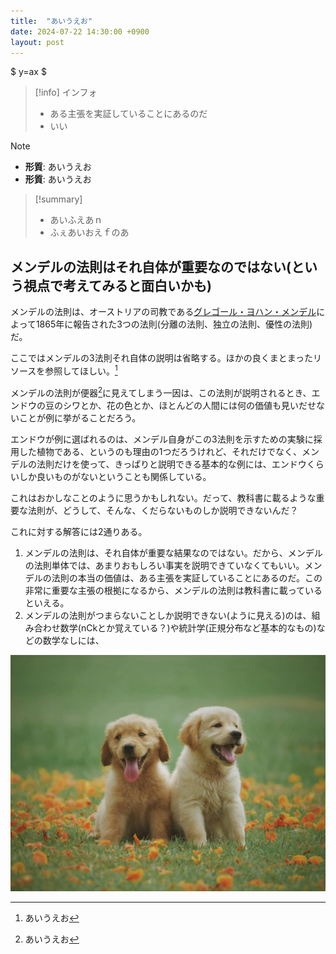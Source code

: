```yaml
---
title:  "あいうえお"
date: 2024-07-22 14:30:00 +0900
layout: post
---
```




$ y=ax $

> [!info]
> インフォ
>
> - ある主張を実証していることにあるのだ
> - いい


> [!note]
> - **形質**: あいうえお
> - **形質**: あいうえお



> [!summary]
> - あいふえあｎ
> - ふぇあいおえｆのあ






## メンデルの法則はそれ自体が重要なのではない(という視点で考えてみると面白いかも)

メンデルの法則は、オーストリアの司教である[グレゴール・ヨハン・メンデル](https://www.wikiwand.com/ja/%E3%82%B0%E3%83%AC%E3%82%B4%E3%83%BC%E3%83%AB%E3%83%BB%E3%83%A8%E3%83%8F%E3%83%B3%E3%83%BB%E3%83%A1%E3%83%B3%E3%83%87%E3%83%AB)によって1865年に報告された3つの法則(分離の法則、独立の法則、優性の法則)だ。

ここではメンデルの3法則それ自体の説明は省略する。ほかの良くまとまったリソースを参照してほしい。[^1]

メンデルの法則が便器[^1]に見えてしまう一因は、この法則が説明されるとき、エンドウの豆のシワとか、花の色とか、ほとんどの人間には何の価値も見いだせないことが例に挙がることだろう。

エンドウが例に選ばれるのは、メンデル自身がこの3法則を示すための実験に採用した植物である、というのも理由の1つだろうけれど、それだけでなく、メンデルの法則だけを使って、きっぱりと説明できる基本的な例には、エンドウくらいしか良いものがないということも関係している。

これはおかしなことのように思うかもしれない。だって、教科書に載るような重要な法則が、どうして、そんな、くだらないものしか説明できないんだ？

これに対する解答には2通りある。

1. メンデルの法則は、それ自体が重要な結果なのではない。だから、メンデルの法則単体では、あまりおもしろい事実を説明できていなくてもいい。メンデルの法則の本当の価値は、ある主張を実証していることにあるのだ。この非常に重要な主張の根拠になるから、メンデルの法則は教科書に載っているといえる。
2. メンデルの法則がつまらないことしか説明できない(ように見える)のは、組み合わせ数学(nCkとか覚えている？)や統計学(正規分布など基本的なもの)などの数学なしには、

![](assets/images/dogs.webp)

[^1]: あいうえお